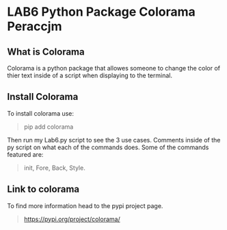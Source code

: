 # LAB6 Python Package Colorama Peraccjm
## What is Colorama

Colorama is a python package that allowes someone to change the color of thier text inside of a script when displaying to the terminal.

## Install Colorama

To install colorama use:
> pip add colorama

Then run my Lab6.py script to see the 3 use cases. Comments inside of the py script on what each of the commands does. Some of the commands featured are:

> init, Fore, Back, Style.

## Link to colorama

To find more information head to the pypi project page.

> https://pypi.org/project/colorama/

